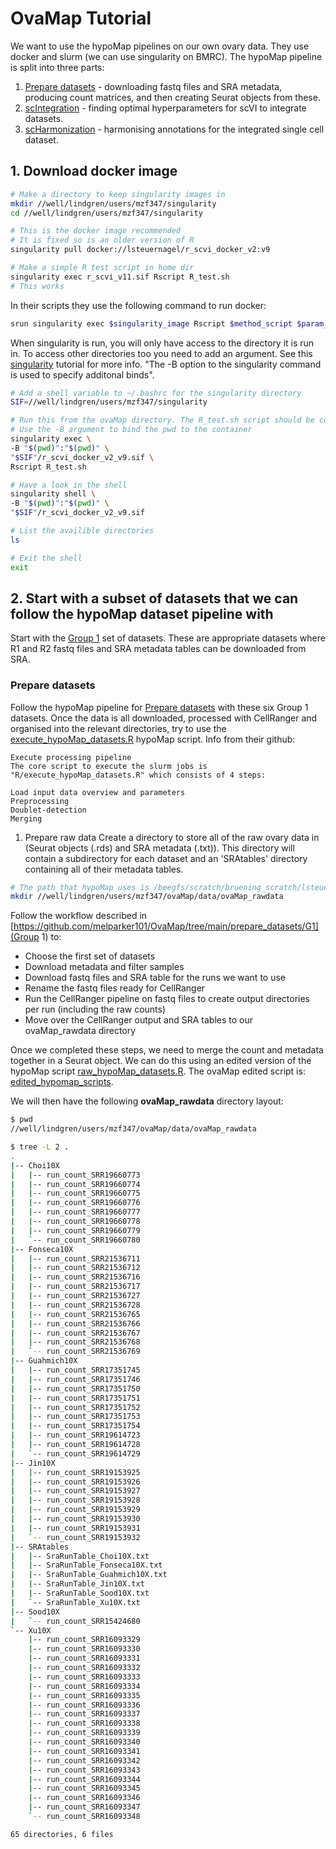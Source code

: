 # OvaMap Tutorial
We want to use the hypoMap pipelines on our own ovary data. They use docker and slurm (we can use singularity on BMRC). The hypoMap pipeline is split into three parts:

1. [Prepare datasets](https://github.com/lsteuernagel/hypoMap_datasets) - downloading fastq files and SRA metadata, producing count matrices, and then creating Seurat objects from these.
2. [scIntegration](https://github.com/lsteuernagel/scIntegration) - finding optimal hyperparameters for scVI to integrate datasets.
3. [scHarmonization](https://github.com/lsteuernagel/scHarmonization) - harmonising annotations for the integrated single cell dataset.

## 1. Download docker image
```bash
# Make a directory to keep singularity images in
mkdir //well/lindgren/users/mzf347/singularity
cd //well/lindgren/users/mzf347/singularity

# This is the docker image recommended
# It is fixed so is an older version of R
singularity pull docker://lsteuernagel/r_scvi_docker_v2:v9

# Make a simple R test script in home dir
singularity exec r_scvi_v11.sif Rscript R_test.sh
# This works
```

In their scripts they use the following command to run docker:
```bash
srun singularity exec $singularity_image Rscript $method_script $param_file
```

When singularity is run, you will only have access to the directory it is run in. To access other directories too you need to add an argument.
See this [singularity](https://carpentries-incubator.github.io/singularity-introduction/04-singularity-files/index.html) tutorial for more info.
"The -B option to the singularity command is used to specify additonal binds".

```bash
# Add a shell variable to ~/.bashrc for the singularity directory
SIF=//well/lindgren/users/mzf347/singularity

# Run this from the ovaMap directory. The R_test.sh script should be contained here
# Use the -B argument to bind the pwd to the container
singularity exec \
-B "$(pwd)":"$(pwd)" \
"$SIF"/r_scvi_docker_v2_v9.sif \
Rscript R_test.sh

# Have a look in the shell
singularity shell \
-B "$(pwd)":"$(pwd)" \
"$SIF"/r_scvi_docker_v2_v9.sif

# List the availible directories
ls

# Exit the shell
exit
```

## 2. Start with a subset of datasets that we can follow the hypoMap dataset pipeline with
Start with the [Group 1](https://github.com/melparker101/OvaMap/tree/main/prepare_datasets/G1) set of datasets. These are appropriate datasets where R1 and R2 fastq files and SRA metadata tables can be downloaded from SRA.

### Prepare datasets
Follow the hypoMap pipeline for [Prepare datasets](https://github.com/lsteuernagel/hypoMap_datasets) with these six Group 1 datasets. 
Once the data is all downloaded, processed with CellRanger and organised into the relevant directories, try to use the [execute_hypoMap_datasets.R](https://github.com/lsteuernagel/hypoMap_datasets/blob/main/R/execute_hypoMap_datasets.R) hypoMap script. Info from their github:

```
Execute processing pipeline
The core script to execute the slurm jobs is "R/execute_hypoMap_datasets.R" which consists of 4 steps:

Load input data overview and parameters
Preprocessing
Doublet-detection
Merging
```

1. Prepare raw data
Create a directory to store all of the raw ovary data in (Seurat objects (.rds) and SRA  metadata (.txt)). This directory will contain a subdirectory for each dataset and an 'SRAtables' directory containing all of their metadata tables.

```bash
# The path that hypoMap uses is /beegfs/scratch/bruening_scratch/lsteuernagel/data/hypoMap_rawdata/
mkdir //well/lindgren/users/mzf347/ovaMap/data/ovaMap_rawdata
```
Follow the workflow described in [https://github.com/melparker101/OvaMap/tree/main/prepare_datasets/G1](Group 1) to:
- Choose the first set of datasets
- Download metadata and filter samples
- Download fastq files and SRA table for the runs we want to use
- Rename the fastq files ready for CellRanger
- Run the CellRanger pipeline on fastq files to create output directories per run (including the raw counts)
- Move over the CellRanger output and SRA tables to our ovaMap_rawdata directory 

Once we completed these steps, we need to merge the count and metadata together in a Seurat object. We can do this using an edited version of the hypoMap script [raw_hypoMap_datasets.R](https://github.com/lsteuernagel/hypoMap_datasets/blob/main/R/raw_hypoMap_datasets.R). The ovaMap edited script is: [edited_hypomap_scripts](https://github.com/melparker101/OvaMap/blob/main/edited_hypomap_scripts/raw_hypoMap_datasets.R).

We will then have the following **ovaMap_rawdata** directory layout:
```bash
$ pwd
//well/lindgren/users/mzf347/ovaMap/data/ovaMap_rawdata

$ tree -L 2 .
.
|-- Choi10X
|   |-- run_count_SRR19660773
|   |-- run_count_SRR19660774
|   |-- run_count_SRR19660775
|   |-- run_count_SRR19660776
|   |-- run_count_SRR19660777
|   |-- run_count_SRR19660778
|   |-- run_count_SRR19660779
|   `-- run_count_SRR19660780
|-- Fonseca10X
|   |-- run_count_SRR21536711
|   |-- run_count_SRR21536712
|   |-- run_count_SRR21536716
|   |-- run_count_SRR21536717
|   |-- run_count_SRR21536727
|   |-- run_count_SRR21536728
|   |-- run_count_SRR21536765
|   |-- run_count_SRR21536766
|   |-- run_count_SRR21536767
|   |-- run_count_SRR21536768
|   `-- run_count_SRR21536769
|-- Guahmich10X
|   |-- run_count_SRR17351745
|   |-- run_count_SRR17351746
|   |-- run_count_SRR17351750
|   |-- run_count_SRR17351751
|   |-- run_count_SRR17351752
|   |-- run_count_SRR17351753
|   |-- run_count_SRR17351754
|   |-- run_count_SRR19614723
|   |-- run_count_SRR19614728
|   `-- run_count_SRR19614729
|-- Jin10X
|   |-- run_count_SRR19153925
|   |-- run_count_SRR19153926
|   |-- run_count_SRR19153927
|   |-- run_count_SRR19153928
|   |-- run_count_SRR19153929
|   |-- run_count_SRR19153930
|   |-- run_count_SRR19153931
|   `-- run_count_SRR19153932
|-- SRAtables
|   |-- SraRunTable_Choi10X.txt
|   |-- SraRunTable_Fonseca10X.txt
|   |-- SraRunTable_Guahmich10X.txt
|   |-- SraRunTable_Jin10X.txt
|   |-- SraRunTable_Sood10X.txt
|   `-- SraRunTable_Xu10X.txt
|-- Sood10X
|   `-- run_count_SRR15424680
`-- Xu10X
    |-- run_count_SRR16093329
    |-- run_count_SRR16093330
    |-- run_count_SRR16093331
    |-- run_count_SRR16093332
    |-- run_count_SRR16093333
    |-- run_count_SRR16093334
    |-- run_count_SRR16093335
    |-- run_count_SRR16093336
    |-- run_count_SRR16093337
    |-- run_count_SRR16093338
    |-- run_count_SRR16093339
    |-- run_count_SRR16093340
    |-- run_count_SRR16093341
    |-- run_count_SRR16093342
    |-- run_count_SRR16093343
    |-- run_count_SRR16093344
    |-- run_count_SRR16093345
    |-- run_count_SRR16093346
    |-- run_count_SRR16093347
    `-- run_count_SRR16093348

65 directories, 6 files
```

